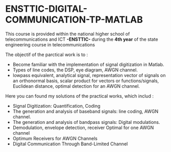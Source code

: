 # ENSTTIC-DIGITAL-COMMUNICATION-TP-MATLAB

This course is provided within the national higher school of telecommunications and ICT **-ENSTTIC-** during the **4th year** of the state engineering course in telecommunications

The objectif of the parctical work is to : 
* Become familiar with the implementation of signal digitization in Matlab.
* Types of line codes, the DSP, eye diagram, AWGN channel.
* lowpass equivalent, analytical signal, representation vector of signals on an orthonormal basis, scalar product for vectors or functions/signals, Euclidean distance, optimal detection for an AWGN channel.

Here you can found my solutions of the practical works, which includ :
 
* Signal Digitization: Quantification, Coding
* The generation and analysis of baseband signals: line coding, AWGN channel.
* The generation and analysis of bandpass signals: Digital modulations.
* Demodulation, envelope detection, receiver Optimal for one AWGN channel
* Optimum Receivers for AWGN Channels
* Digital Communication Through Band-Limited Channel



